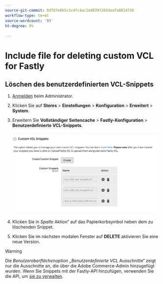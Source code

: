 ```yaml
---
source-git-commit: 0df07e865c3c4fc4ac14483972643eafa8814726
workflow-type: tm+mt
source-wordcount: '93'
ht-degree: 0%

---
```

# Include file for deleting custom VCL for Fastly

## Löschen des benutzerdefinierten VCL-Snippets

1. [Anmelden](/help/get-started/onboarding.md#access-your-admin-panel) beim Administrator.

1. Klicken Sie auf **Stores** > **Einstellungen** > **Konfiguration** > **Erweitert** > **System**.

1. Erweitern Sie **Vollständiger Seitencache** > **Fastly-Konfiguration** > **Benutzerdefinierte VCL-Snippets**.

   ![Verwalten benutzerdefinierter VCL-Snippets](/help/assets/cdn/fastly-manage-snippets.png)

1. Klicken Sie in _Spalte_ Aktion“ auf das Papierkorbsymbol neben dem zu löschenden Snippet.

1. Klicken Sie im nächsten modalen Fenster auf **DELETE** aktivieren Sie eine neue Version.

>[!WARNING]
>
>Die _Benutzeroberflächenoption „Benutzerdefinierte VCL_ Ausschnitte“ zeigt nur die Ausschnitte an, die über die Adobe Commerce-Admin hinzugefügt wurden. Wenn Sie Snippets mit der Fastly-API hinzufügen, verwenden Sie die API, um [sie zu verwalten](/help/cloud-guide/cdn/fastly-vcl-custom-snippets.md#manage-vcl-using-the-api).
